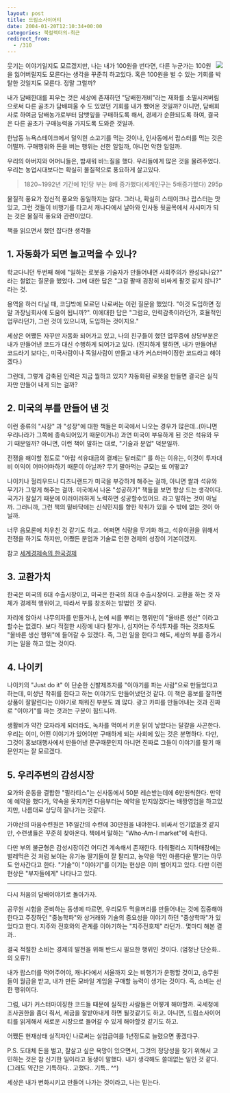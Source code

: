 ```yaml
---
layout: post
title: 드림소사이어티
date: 2004-01-20T12:10:34+00:00
categories: 북컬렉터의-최근
redirect_from:
  - /310
---
```


<a href="http://www.bandibook.com/search/subject_view.php?code=1614621" target="bb"><img src="http://www.bandibook.com/largeimage/1614621.jpg" align="right" /></a>웃기는 이야기일지도 모르겠지만, 나는 내가 100원을 번다면, 다른 누군가는 100원을 잃어버릴지도 모른다는 생각을 꾸준히 하고있다. 혹은 100원을 벌 수 있는 기회를 박탈한 것일지도 모른다. 정말 그럴까?

내가 담배한대를 피우는 것은 세상에 존재하던 "담배한개비"라는 재화를 소멸시켜버림으로써 다른 골초가 담배피울 수 도 있었던 기회를 내가 뺐어온 것일까? 아니면, 담배회사로 하여금 담배농가로부터 담뱃잎을 구매하도록 해서, 경제가 순환되도록 하여, 결국은 다른 골초가 구매능력을 가지도록 도와준 것일까.

한남동 뉴욕스테이크에서 덜익힌 소고기를 먹는 것이나, 인사동에서 랍스터를 먹는 것은 어떨까. 구매행위와 돈을 버는 행위는 선한 일일까, 아니면 악한 일일까.

우리의 아버지와 어머니들은, 밤새워 바느질을 했다. 우리들에게 많은 것을 물려주었다. 우리는 농업시대보다는 확실히 물질적으로 풍요하게 살고있다.

> 1820~1992년 기간에 1인당 부는 8배 증가했다(세계인구는 5배증가했다) 295p

물질적 풍요가 정신적 풍요와 동일하지는 않다. 그러나, 확실히 스테이크나 랍스터는 맛있고, 그런 것들이 비행기를 타고서 캐나다에서 날아와 인사동 뒷골목에서 사시미가 되는 것은 물질적 풍요와 관련이있다.

책을 읽으면서 했던 잡다한 생각들

<h2>1. 자동화가 되면 놀고먹을 수 있나?</h2>

학교다니던 두번째 해에 "일하는 로봇을 기술자가 만들어내면 사회주의가 완성되나요?" 라는 철없는 질문을 했었다. 그에 대한 답은 "그걸 팔때 굉장히 비싸게 팔것 같지 않니?" 라는 것.

용역을 하러 다닐 때, 코딩밖에 모르던 나로써는 이런 질문을 했었다. "이것 도입하면 정말 과장님회사에 도움이 됩니까?". 이에대한 답은 "그럼요, 인력감축이라던가, 효율적인 업무라던가, 그런 것이 있으니까, 도입하는 것이지요."

세상은 어쨌든 자꾸만 자동화 되어가고 있고, 나의 친구들이 했던 업무중에 상당부분은 내가 만들어낸 코드가 대신 수행하게 되어가고 있다. (진지하게 말하면, 내가 만들어낸 코드라기 보다는, 미국사람이나 독일사람이 만들고 내가 커스터마이징한 코드라고 해야겠다.)

그런데, 그렇게 감축된 인력은 지금 뭘하고 있지? 자동화된 로봇을 만들면 결국은 실직자만 만들어 내게 되는 걸까?

<h2>2. 미국의 부를 만들어 낸 것</h2>

이런 종류의 "시장" 과 "성장"에 대한 책들은 미국에서 나오는 경우가 많은데..(아니면 우리나라가 그쪽에 종속되어있기 때문이거나) 과연 미국이 부유하게 된 것은 석유와 무기 때문일까? 아니면, 이런 책이 말하는 대로, "기술과 분업" 덕분일까.

전쟁을 해야할 정도로 "아랍 석유대금의 결제는 달러로!" 를 하는 이유는, 이것이 투자대비 이익이 어마어마하기 때문이 아닐까? 무기 팔아먹는 규모는 또 어떻고?

나이키나 헐리우드나 디즈니랜드가 미국을 부강하게 해주는 걸까, 아니면 쌀과 석유와 무기가 그렇게 해주는 걸까. 미국에서 나온 "성공하기" 책들을 보면 항상 드는 생각이다. 국가가 잘살기 때문에 이러이러하게 노력하면 성공할수있어요. 라고 말하는 것이 아닐까. 그러니까, 그런 책의 밑바닥에는 신식민지를 향한 착취가 있을 수 밖에 없는 것이 아닐까.

너무 음모론에 치우친 것 같기도 하고.. 어쩌면 식량을 무기화 하고, 석유이권을 위해서 전쟁을 하기도 하지만, 어쨌든 분업과 기술로 인한 경제의 성장이 기본이겠지.

참고 <a href="http://www.seelotus.com/gojeon/bi-munhak/reading/book/leehan.htm" target="bb">세계경제속의 한국경제</a>

<h2>3. 교환가치</h2>

한국은 미국의 6대 수출시장이고, 미국은 한국의 최대 수출시장이다. 교환을 하는 것 자체가 경제적 행위이고, 따라서 부를 창조하는 방법인 것 같다.

자리에 앉아서 나무의자를 만들거나, 논에 씨를 뿌리는 행위만이 "올바른 생산" 이라고 할수는 없겠다. 보다 적절한 시장에 내다 팔거나, 심지어는 주식투자를 하는 것조차도 "올바른 생산 행위"에 들어갈 수 있겠다. 즉, 그런 일을 한다고 해도, 세상의 부를 증가시키는 일을 하고 있는 것이다.

<h2>4. 나이키</h2>

나이키의 "Just do it" 이 단순한 신발제조자를 "이야기를 파는 사람"으로 만들었다고 하는데, 미성년 착취를 한다고 하는 이야기도 만들어냈던것 같다. 이 책은 홍보를 잘하면 상품이 잘팔린다는 이야기로 채워진 부분도 꽤 많다. 광고 카피를 만들어내는 것과 진짜로 "이야기"를 파는 것과는 구분이 힘드니까.

생활비가 약간 모자라게 되더라도, 녹차를 먹여서 키운 닭이 낳았다는 달걀을 사곤한다. 우리는 이미, 어떤 이야기가 있어야만 구매하게 되는 사회에 있는 것은 분명하다. 다만, 그것이 홍보대행사에서 만들어낸 문구때문인지 아니면 진짜로 그들이 이야기를 팔기 때문인지는 잘 모르겠다.

<h2>5. 우리주변의 감성시장</h2>

요가와 운동을 결합한 "필라티스"는 신사동에서 50분 레슨받는데에 6만원씩한다. 만약에 예약을 했다가, 약속을 못지키면 다음부터는 예약을 받지않겠다는 배짱영업을 하고있지만, 나름대로 상당히 잘나가는 것같다.

가야산의 마음수련원은 1주일간의 수련에 30만원을 내야한다. 비싸서 인기없을것 같지만, 수련생들은 꾸준히 찾아온다. 책에서 말하는 "Who-Am-I market"에 속한다.

다만 부의 불균형은 감성시장이건 어디건 계속해서 존재한다. 타워팰리스 지하매장에는 벌레먹은 것 처럼 보이는 유기농 딸기들이 잘 팔리고, 농약을 먹인 아름다운 딸기는 아무도 안사간다고 한다. "기술"이 "이야기"를 이기는 현상은 이미 벌어지고 있다. 다만 이런 현상은 "부자들에게" 나타나고 있다.

<hr />

다시 처음의 담배이야기로 돌아가자.

공무원 시험을 준비하는 동생에 따르면, 우리모두 먹을꺼리를 만들어내는 것에 집중해야 한다고 주장하던 "중농학파"와 상거래와 기술의 중요성을 이야기 하던 "중상학파"가 있었다고 한다. 지주와 전호와의 관계를 이야기하는 "지주전호제" 라던가.. 몇마디 해본 결과..

결국 적절한 소비는 경제의 발전을 위해 반드시 필요한 행위인 것이다. (엄청난 단순화..의 오류?)

내가 랍스터를 먹어주어야, 캐나다에서 서울까지 오는 비행기가 운행할 것이고, 승무원들이 월급을 받고, 내가 만든 모바일 게임을 구매할 능력이 생기는 것이다. 즉, 소비는 선한 행위이다.

그럼, 내가 커스터마이징한 코드들 때문에 실직한 사람들은 어떻게 해야할까. 국세청에 조사권한을 좀더 줘서, 세금을 잘받아내게 하면 될것같기도 하고. 아니면, 드림소사이어티를 읽게해서 새로운 시장으로 들어갈 수 있게 해야할것 같기도 하고.

어쨌든 현재상태 실직자인 나로써는 실업급여를 1년정도로 늘렸으면 좋겠다구.

P.S. 도대체 돈을 벌고, 잘살고 싶은 욕망이 있으면서, 그것의 정당성을 찾기 위해서 고민하는 것은 참 신기한 일이라고 동생이 말했다. 내가 생각해도 쓸데없는 일인 것 같다. (그래도 약간은 기특하다.. 고했다.. 기특.. ^^)

세상은 내가 변화시키고 만들어 나가는 것이라고, 나는 믿는다.
